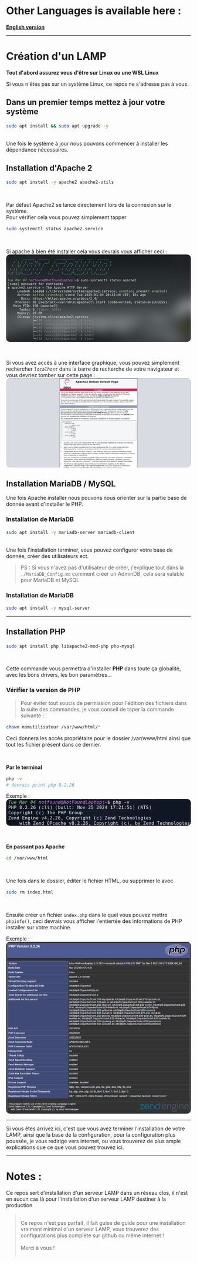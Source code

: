 # Other Languages is available here :

**[English version](./English-version/English_version.md)**

---

# Création d'un LAMP

**Tout d'abord assurez vous d'être sur Linux ou une WSL Linux**

Si vous n'êtes pas sur un système Linux, ce repos ne s'adresse pas à vous.

## Dans un premier temps mettez à jour votre système

```bash
sudo apt install && sudo apt upgrade -y
```

<br/>
Une fois le système à jour nous pouvons commencer à installer les dépendance nécessaires.

## Installation d'Apache 2

```bash
sudo apt install -y apache2 apache2-utils
```

<br/>

Par défaut Apache2 se lance directement lors de la connexion sur le système.<br/>
Pour vérifier cela vous pouvez simplement tapper

```bash
sudo systemctl status apache2.service
```

<br/>

Si apache à bien été installer cela vous devrais vous afficher ceci :
<img src="./imgs/command_output_apache2.png" style="border-radius: 10px;"/>

<br>

Si vous avez accès à une interface graphique, vous pouvez simplement rechercher _`localhost`_ dans la barre de recherche de votre navigateur et vous devriez tomber sur cette page :
<img src="./imgs/localhost_output.png" style="border-radius: 10px;"/>

## Installation MariaDB / MySQL

Une fois Apache installer nous pouvons nous orienter sur la partie base de donnée avant d'installer le PHP.

### Installation de MariaDB

```bash
sudo apt install -y mariadb-server mariadb-client
```

<br/>
Une fois l'installation terminer, vous pouvez configurer votre base de donnée, créer des utilisateurs ect.

> PS : Si vous n'avez pas d'utilisateur de créer, j'explique tout dans la `./MariaDB_Config.md` comment créer un AdminDB, cela sera valable pour MariaDB et MySQL

### Installation de MariaDB

```bash
sudo apt install -y mysql-server
```

---

## Installation PHP

```bash
sudo apt install php libapache2-mod-php php-mysql
```

<br/>

Cette commande vous permettra d'installer **PHP** dans toute ça globalité, avec les bons drivers, les bon paramètres...

### Vérifier la version de PHP

> Pour éviter tout soucis de permission pour l'édition des fichiers dans la suite des commandes, je vous conseil de taper la commande suivante :

```bash
chown nomutilisateur /var/www/html/*
```

Ceci donnera les accès propriétaire pour le dossier /var/www/html ainsi que tout les fichier présent dans ce dernier.

<br/>

**Par le terminal**

```bash
php -v
# devrais print php 8.2.26
```

Exemple :
<img src="./imgs/php_cmd_output.png" style="border-radius: 10px;"/>

<br/>

**En passant pas Apache**

```bash
cd /var/www/html
```

<br/>

Une fois dans le dossier, éditer le fichier HTML, ou supprimer le avec

```bash
sudo rm index.html
```

<br/>

Ensuite créer un fichier `index.php` dans le quel vous pouvez mettre `phpinfo()`, ceci devrais vous afficher l'entiertée des informations de PHP installer sur votre machine.

Exemple :
<img src="./imgs/phpinfo_output.png" style="border-radius: 10px;"/>

---

Si vous êtes arrivez ici, c'est que vous avez terminer l'installation de votre LAMP, ainsi que la base de la configuration, pour la configuration plus poussée, je vous redirige vers internet, ou vous trouverez de plus ample explications que ce que vous pouvez trouvez ici.

---

# Notes :

Ce repos sert d'installation d'un serveur LAMP dans un réseau clos, il n'est en aucun cas là pour l'installation d'un serveur LAMP destiner à la production

> <br/>
> Ce repos n'est pas parfait, il fait guise de guide pour une installation vraiment minimal d'un serveur LAMP, vous trouverez des configurations plus complète sur github ou même internet ! 
> <br/>
> <br/>
> Merci à vous ! 
> <br/>
> <br/>

